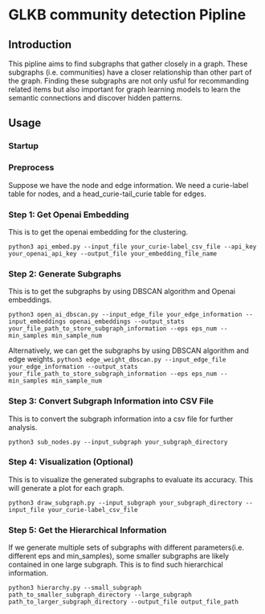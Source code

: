 # GLKB community detection Pipline
## Introduction
This pipline aims to find subgraphs that gather closely in a graph. These subgraphs (i.e. communities) have a closer relationship than other part of the graph. Finding these subgraphs are not only usful for recommanding related items but also important for graph learning models to learn the semantic connections and discover hidden patterns.
## Usage
### Startup
### Preprocess
Suppose we have the node and edge information. We need a curie-label table for nodes, and a head_curie-tail_curie table for edges.

### Step 1: Get Openai Embedding
This is to get the openai embedding for the clustering.

```python3 api_embed.py --input_file your_curie-label_csv_file --api_key your_openai_api_key --output_file your_embedding_file_name```

### Step 2: Generate Subgraphs
This is to get the subgraphs by using DBSCAN algorithm and Openai embeddings.

```python3 open_ai_dbscan.py --input_edge_file your_edge_information --input_embeddings openai_embeddings --output_stats your_file_path_to_store_subgraph_information --eps eps_num --min_samples min_sample_num```

Alternatively, we can get the subgraphs by using DBSCAN algorithm and edge weights.
```python3 edge_weight_dbscan.py --input_edge_file your_edge_information --output_stats your_file_path_to_store_subgraph_information --eps eps_num --min_samples min_sample_num```

### Step 3: Convert Subgraph Information into CSV File
This is to convert the subgraph information into a csv file for further analysis.

```python3 sub_nodes.py --input_subgraph your_subgraph_directory```

### Step 4: Visualization (Optional)
This is to visualize the generated subgraphs to evaluate its accuracy. This will generate a plot for each graph.

```python3 draw_subgraph.py --input_subgraph your_subgraph_directory --input_file your_curie-label_csv_file```

### Step 5: Get the Hierarchical Information
If we generate multiple sets of subgraphs with different parameters(i.e. different eps and min_samples), some smaller subgraphs are likely contained in one large subgraph. This is to find such hierarchical information.

```python3 hierarchy.py --small_subgraph path_to_smaller_subgraph_directory --large_subgraph path_to_larger_subgraph_directory --output_file output_file_path```